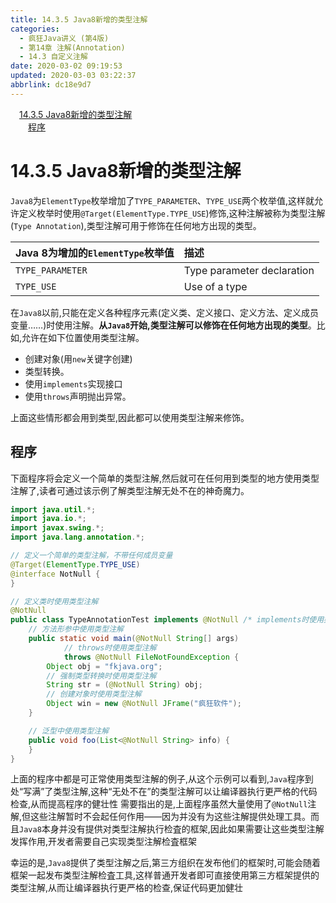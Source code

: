 ```yaml
---
title: 14.3.5 Java8新增的类型注解
categories: 
  - 疯狂Java讲义 (第4版)
  - 第14章 注解(Annotation)
  - 14.3 自定义注解
date: 2020-03-02 09:19:53
updated: 2020-03-03 03:22:37
abbrlink: dc18e9d7
---
```

<div id='my_toc'><a href="/JavaReadingNotes/dc18e9d7/#14-3-5-Java8新增的类型注解" class="header_1">14.3.5 Java8新增的类型注解</a>&nbsp;<br><a href="/JavaReadingNotes/dc18e9d7/#程序" class="header_2">程序</a>&nbsp;<br></div>
<style>.header_1{margin-left: 1em;}.header_2{margin-left: 2em;}.header_3{margin-left: 3em;}.header_4{margin-left: 4em;}.header_5{margin-left: 5em;}.header_6{margin-left: 6em;}</style>
<!--more-->
<script>if (navigator.platform.search('arm')==-1){document.getElementById('my_toc').style.display = 'none';}var e,p = document.getElementsByTagName('p');while (p.length>0) {e = p[0];e.parentElement.removeChild(e);}</script>

<!--end-->
# 14.3.5 Java8新增的类型注解
`Java8`为`ElementType`枚举增加了`TYPE_PARAMETER`、`TYPE_USE`两个枚举值,这样就允许定义枚举时使用`@Target(ElementType.TYPE_USE`)修饰,这种注解被称为类型注解(`Type Annotation`),类型注解可用于修饰在任何地方出现的类型。


|Java 8为增加的`ElementType`枚举值|描述|
|:--|:--|
|`TYPE_PARAMETER`|Type parameter declaration|
|`TYPE_USE`|Use of a type|

在`Java8`以前,只能在定义各种程序元素(定义类、定义接口、定义方法、定义成员变量……)时使用注解。**从`Java8`开始,类型注解可以修饰在任何地方出现的类型**。比如,允许在如下位置使用类型注解。
- 创建对象(用`new`关键字创建)
- 类型转换。
- 使用`implements`实现接口
- 使用`throws`声明抛出异常。

上面这些情形都会用到类型,因此都可以使用类型注解来修饰。

## 程序
下面程序将会定义一个简单的类型注解,然后就可在任何用到类型的地方使用类型注解了,读者可通过该示例了解类型注解无处不在的神奇魔力。
```java
import java.util.*;
import java.io.*;
import javax.swing.*;
import java.lang.annotation.*;

// 定义一个简单的类型注解，不带任何成员变量
@Target(ElementType.TYPE_USE)
@interface NotNull {
}

// 定义类时使用类型注解
@NotNull
public class TypeAnnotationTest implements @NotNull /* implements时使用类型注解 */ Serializable {
    // 方法形参中使用类型注解
    public static void main(@NotNull String[] args)
            // throws时使用类型注解
            throws @NotNull FileNotFoundException {
        Object obj = "fkjava.org";
        // 强制类型转换时使用类型注解
        String str = (@NotNull String) obj;
        // 创建对象时使用类型注解
        Object win = new @NotNull JFrame("疯狂软件");
    }

    // 泛型中使用类型注解
    public void foo(List<@NotNull String> info) {
    }
}
```
上面的程序中都是可正常使用类型注解的例子,从这个示例可以看到,`Java`程序到处“写满”了类型注解,这种“无处不在”的类型注解可以让编译器执行更严格的代码检查,从而提高程序的健壮性
需要指出的是,上面程序虽然大量使用了`@NotNull`注解,但这些注解暂时不会起任何作用——因为并没有为这些注解提供处理工具。而且`Java8`本身并没有提供对类型注解执行检査的框架,因此如果需要让这些类型注解发挥作用,开发者需要自己实现类型注解检査框架

幸运的是,`Java8`提供了类型注解之后,第三方组织在发布他们的框架时,可能会随着框架一起发布类型注解检査工具,这样普通开发者即可直接使用第三方框架提供的类型注解,从而让编译器执行更严格的检查,保证代码更加健壮
